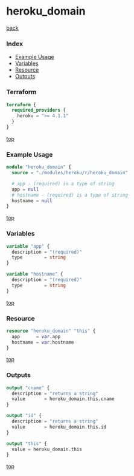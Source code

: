 # heroku_domain

[back](../heroku.md)

### Index

- [Example Usage](#example-usage)
- [Variables](#variables)
- [Resource](#resource)
- [Outputs](#outputs)

### Terraform

```terraform
terraform {
  required_providers {
    heroku = ">= 4.1.1"
  }
}
```

[top](#index)

### Example Usage

```terraform
module "heroku_domain" {
  source = "./modules/heroku/r/heroku_domain"

  # app - (required) is a type of string
  app = null
  # hostname - (required) is a type of string
  hostname = null
}
```

[top](#index)

### Variables

```terraform
variable "app" {
  description = "(required)"
  type        = string
}

variable "hostname" {
  description = "(required)"
  type        = string
}
```

[top](#index)

### Resource

```terraform
resource "heroku_domain" "this" {
  app      = var.app
  hostname = var.hostname
}
```

[top](#index)

### Outputs

```terraform
output "cname" {
  description = "returns a string"
  value       = heroku_domain.this.cname
}

output "id" {
  description = "returns a string"
  value       = heroku_domain.this.id
}

output "this" {
  value = heroku_domain.this
}
```

[top](#index)